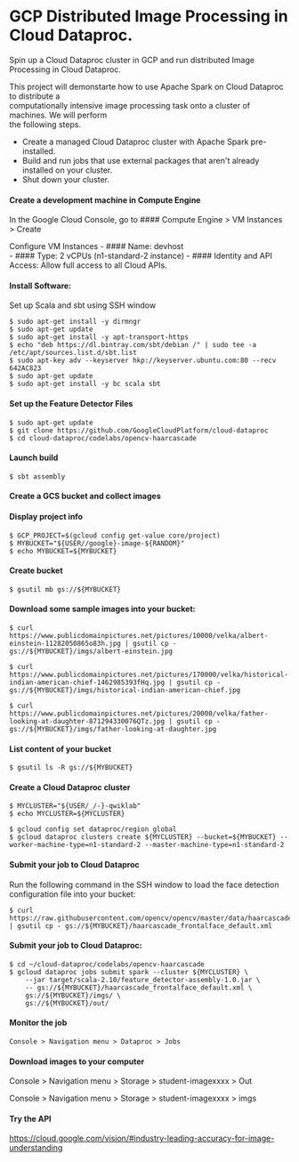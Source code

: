 # GCP Distributed Image Processing in Cloud Dataproc.  

Spin up a Cloud Dataproc cluster in GCP and run distributed Image Processing in Cloud Dataproc.    

This project will demonstarte how to use Apache Spark on Cloud Dataproc to distribute a   
computationally intensive image processing task onto a cluster of machines. We will perform  
the following steps.  

* Create a managed Cloud Dataproc cluster with Apache Spark pre-installed.  
* Build and run jobs that use external packages that aren't already installed on your cluster.  
* Shut down your cluster.  


#### Create a development machine in Compute Engine

In the Google Cloud Console, go to #### Compute Engine > VM Instances > Create

Configure VM Instances - #### Name: devhost  
	 	       - #### Type: 2 vCPUs (n1-standard-2 instance)
		       - #### Identity and API Access: Allow full access to all Cloud APIs.


#### Install Software:

Set up Scala and sbt using SSH window
```
$ sudo apt-get install -y dirmngr
$ sudo apt-get update
$ sudo apt-get install -y apt-transport-https
$ echo "deb https://dl.bintray.com/sbt/debian /" | sudo tee -a /etc/apt/sources.list.d/sbt.list
$ sudo apt-key adv --keyserver hkp://keyserver.ubuntu.com:80 --recv 642AC823
$ sudo apt-get update
$ sudo apt-get install -y bc scala sbt
```

#### Set up the Feature Detector Files

```
$ sudo apt-get update
$ git clone https://github.com/GoogleCloudPlatform/cloud-dataproc
$ cd cloud-dataproc/codelabs/opencv-haarcascade
```

#### Launch build

```
$ sbt assembly
```

#### Create a GCS bucket and collect images

#### Display project info

```
$ GCP_PROJECT=$(gcloud config get-value core/project)
$ MYBUCKET="${USER//google}-image-${RANDOM}"
$ echo MYBUCKET=${MYBUCKET}
```

#### Create bucket

```
$ gsutil mb gs://${MYBUCKET}
```

#### Download some sample images into your bucket:

```
$ curl https://www.publicdomainpictures.net/pictures/10000/velka/albert-einstein-11282050865o83h.jpg | gsutil cp - gs://${MYBUCKET}/imgs/albert-einstein.jpg

$ curl https://www.publicdomainpictures.net/pictures/170000/velka/historical-indian-american-chief-1462985393fHq.jpg | gsutil cp - gs://${MYBUCKET}/imgs/historical-indian-american-chief.jpg

$ curl https://www.publicdomainpictures.net/pictures/20000/velka/father-looking-at-daughter-871294330076QTz.jpg | gsutil cp - gs://${MYBUCKET}/imgs/father-looking-at-daughter.jpg
```

#### List content of your bucket

```
$ gsutil ls -R gs://${MYBUCKET}
```

#### Create a Cloud Dataproc cluster

```
$ MYCLUSTER="${USER/_/-}-qwiklab"
$ echo MYCLUSTER=${MYCLUSTER}
```
```
$ gcloud config set dataproc/region global
$ gcloud dataproc clusters create ${MYCLUSTER} --bucket=${MYBUCKET} --worker-machine-type=n1-standard-2 --master-machine-type=n1-standard-2 
```

#### Submit your job to Cloud Dataproc

Run the following command in the SSH window to load the face detection configuration file into your bucket:
```
$ curl https://raw.githubusercontent.com/opencv/opencv/master/data/haarcascades/haarcascade_frontalface_default.xml | gsutil cp - gs://${MYBUCKET}/haarcascade_frontalface_default.xml
```

#### Submit your job to Cloud Dataproc:
```
$ cd ~/cloud-dataproc/codelabs/opencv-haarcascade
$ gcloud dataproc jobs submit spark --cluster ${MYCLUSTER} \
	--jar target/scala-2.10/feature_detector-assembly-1.0.jar \
	-- gs://${MYBUCKET}/haarcascade_frontalface_default.xml \
	gs://${MYBUCKET}/imgs/ \
	gs://${MYBUCKET}/out/
```

#### Monitor the job

```
Console > Navigation menu > Dataproc > Jobs
```

#### Download images to your computer

Console > Navigation menu > Storage > student-imagexxxx > Out

Console > Navigation menu > Storage > student-imagexxxx > imgs

#### Try the API 
https://cloud.google.com/vision/#industry-leading-accuracy-for-image-understanding

